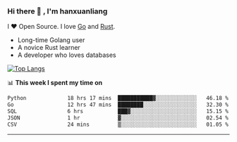### Hi there 👋 , I'm hanxuanliang

<!--
**hanxuanliang/hanxuanliang** is a ✨ _special_ ✨ repository because its `README.md` (this file) appears on your GitHub profile.

Here are some ideas to get you started:

- 🔭 I’m currently working on ...
- 🌱 I’m currently learning ...
- 👯 I’m looking to collaborate on ...
- 🤔 I’m looking for help with ...
- 💬 Ask me about ...
- 📫 How to reach me: ...
- 😄 Pronouns: ...
- ⚡ Fun fact: ...
-->
I ❤ Open Source. I love [Go](https://golang.org) and [Rust](https://www.rust-lang.org/zh-CN/).

* Long-time Golang user
* A novice Rust learner
* A developer who loves databases

[![Top Langs](https://github-readme-stats.vercel.app/api?username=hanxuanliang&show_icons=true&count_private=true&line_height=40)](https://github.com/anuraghazra/github-readme-stats)

📊 **This week I spent my time on**
<!--START_SECTION:waka-->

```txt
Python             18 hrs 17 mins  ███████████▓░░░░░░░░░░░░░   46.18 %
Go                 12 hrs 47 mins  ████████░░░░░░░░░░░░░░░░░   32.30 %
SQL                6 hrs           ███▓░░░░░░░░░░░░░░░░░░░░░   15.15 %
JSON               1 hr            ▓░░░░░░░░░░░░░░░░░░░░░░░░   02.54 %
CSV                24 mins         ▒░░░░░░░░░░░░░░░░░░░░░░░░   01.05 %
```

<!--END_SECTION:waka-->

***
